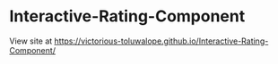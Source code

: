 # Interactive-Rating-Component

View site at https://victorious-toluwalope.github.io/Interactive-Rating-Component/
